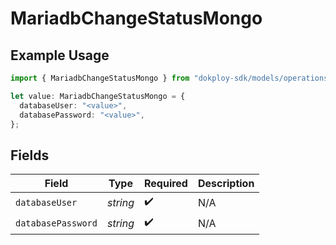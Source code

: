 # MariadbChangeStatusMongo

## Example Usage

```typescript
import { MariadbChangeStatusMongo } from "dokploy-sdk/models/operations";

let value: MariadbChangeStatusMongo = {
  databaseUser: "<value>",
  databasePassword: "<value>",
};
```

## Fields

| Field              | Type               | Required           | Description        |
| ------------------ | ------------------ | ------------------ | ------------------ |
| `databaseUser`     | *string*           | :heavy_check_mark: | N/A                |
| `databasePassword` | *string*           | :heavy_check_mark: | N/A                |